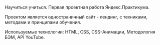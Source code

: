 Научиться учиться. Первая проектная работа Яндекс.Практикума.

Проектом является одностраничный сайт - лендинг, с техниками, методами и принципами обучения.

Используемые технологии: HTML, CSS, CSS-Анимации, Методология БЭМ, API YouTube.
